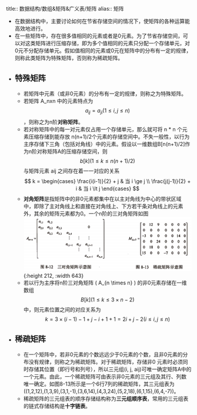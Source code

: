 title:: 数据结构/数组&矩阵&广义表/矩阵
alias:: 矩阵

- 在数据结构中，主要讨论如何在节省存储空间的情况下，使矩阵的各种运算能高效地进行。
- 在一些矩阵中，存在很多值相同的元素或者是0元素。为了节省存储空间，可以对这类矩阵进行压缩存储，即为多个值相同的元素只分配一个存储单元，对0元不分配存储单元。假如值相同的元素或0元在矩阵中的分布有一定的规律，则称此类矩阵为特殊矩阵，否则称为稀疏矩阵。
- ## 特殊矩阵
	- 若矩阵中元素（或非0元素）的分布有一定的规律，则称之为特殊矩阵。
	- 若矩阵 A_nxn 中的元素特点为 $$a_{ij}=a_{ji}(1 \le i, j \le n)$$ ，则称之为n阶**对称矩阵**。
	- 若对称矩阵中的每一对元素仅占用一个存储单元，那么就可将 n * n 个元素压缩存储到能存放 n(n+1)/2个元素的存储空间中。不失一般性，以行为主序存储下三角（包括对角线）中的元素。假设以一维数组B[n(n+1)/2]作为n阶对称矩阵A的压缩存储空间，则 $$b[k](1 \le k \le n(n+1)/2)$$ 与矩阵元素 aij 之间存在着一一对应的关系
	  $$
	  k =
	  \begin{cases}
	  \frac{i(i-1)}{2} + j & 当 i \ge j \\
	  \frac{j(j-1)}{2} + i & 当 i \lt j
	  \end{cases}
	  $$
	- **对角矩阵**是指矩阵中的非0元素都集中在以主对角线为中心的带状区域中，即除了主对角线上和直接在对角线上、下方若干条对角线上的元素外，其余的矩阵元素都为0。一个n阶的三对角矩阵如图
	  ![image.png](../assets/image_1648945160564_0.png){:height 212, :width 643}
	- 若以行为主序将n阶三对角矩阵 \( A_{n \times n}  \) 的非0元素存储在一维数组 $$B[k](1 \le k \le 3 \times n - 2)$$ 中，则元素位置之间的对应关系为
	  $$
	  k = 3 \times (i - 1) - 1 + j - i + 1 + 1 = 2i + j - 2 (i \le i, j \le n)
	  $$
- ## 稀疏矩阵
	- 在一个矩阵中，若非0元素的个数远远少于0元素的个数，且非0元素的分布没有规律，则称之为稀疏矩阵。对于稀疏矩阵，存储非0 元素时必须同时存储其位置（即行号和列号），所以三元组(i, j, aij)可唯一确定矩阵A中的一个元素。由此，一个稀疏矩阵可由表示非0元素的三元组及其行、列数唯一确定。如图8-13所示是一个6行7列的稀疏矩阵，其三元组表为((1,2,12),(1,3,9),(3,1,-1),(3,6,14),(4,3,24),(5,2,18),(6,1,15),(6,4,-7))。
	- 稀疏矩阵的三元组表的顺序存储结构称为**三元组顺序表**，常用的三元组表的链式存储结构是**十字链表**。